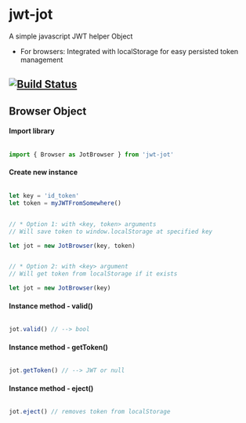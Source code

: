 # jwt-jot

A simple javascript JWT helper Object

- For browsers: Integrated with localStorage for easy persisted token management

[![Build Status](https://travis-ci.org/eezing/jwt-jot.svg?branch=master)](https://travis-ci.org/eezing/jwt-jot)
---


## Browser Object


#### Import library
```javascript

import { Browser as JotBrowser } from 'jwt-jot'

```

#### Create new instance

```javascript

let key = 'id_token'
let token = myJWTFromSomewhere()


// * Option 1: with <key, token> arguments
// Will save token to window.localStorage at specified key

let jot = new JotBrowser(key, token)


// * Option 2: with <key> argument
// Will get token from localStorage if it exists

let jot = new JotBrowser(key)

```

#### Instance method - valid()

```javascript

jot.valid() // --> bool

```

#### Instance method - getToken()

```javascript

jot.getToken() // --> JWT or null

```

#### Instance method - eject()

```javascript

jot.eject() // removes token from localStorage

```
